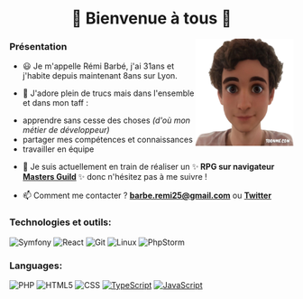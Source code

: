 <h1 align='center'>👋 Bienvenue à tous 👋</h1>


<img align='right' width='174' height='190' src='https://raw.githubusercontent.com/barberemi/barberemi/main/remitoon-img.png' alt='Rémi Barbé toon avatar'>

### Présentation

- 😃 Je m'appelle Rémi Barbé, j'ai 31ans et j'habite depuis maintenant 8ans sur Lyon.


- 💪 J'adore plein de trucs mais dans l'ensemble et dans mon taff :<br>
 * apprendre sans cesse des choses <i>(d'où mon métier de développeur)</i><br>
 * partager mes compétences et connaissances<br>
 * travailler en équipe<br>


- 🔭 Je suis actuellement en train de réaliser un ✨<b> RPG sur navigateur [Masters Guild](https://barberemi.github.io/masters-guild-landing/) </b>✨ donc n'hésitez pas à me suivre !


- 📫 Comment me contacter ? **barbe.remi25@gmail.com**
  ou **[Twitter](https://twitter.com/Rem_Barbe)**


### Technologies et outils:

![Symfony](https://img.shields.io/badge/-Symfony-000?&logo=symfony)
![React](https://img.shields.io/badge/-React-000?&logo=React)
![Git](https://img.shields.io/badge/-Git-000?&logo=git&logoColor=F05032)
![Linux](https://img.shields.io/badge/-Linux-000?&logo=Linux&logoColor=FCC624)
![PhpStorm](https://img.shields.io/badge/-PhpStorm-000?&logo=PhpStorm&logoColor=fb3292)


### Languages:

![PHP](https://img.shields.io/badge/-PHP-000?&logo=php)
![HTML5](https://img.shields.io/badge/-HTML5-000?&logo=html5&logoColor=E34F26)
![CSS](https://img.shields.io/badge/-CSS-000?&logo=css3&logoColor=1572B6)
[![TypeScript](https://img.shields.io/badge/-TypeScript-000?&logo=TypeScript&logoColor=007ACC)](https://github.com/AlvaroIsrael?tab=repositories&q=&type=&language=typescript)
[![JavaScript](https://img.shields.io/badge/-JavaScript-000?&logo=JavaScript&logoColor=ddc508)](https://github.com/AlvaroIsrael?tab=repositories&q=&type=&language=javascript)
